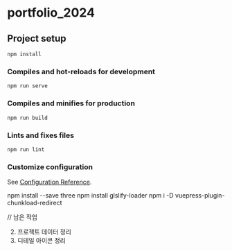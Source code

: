# portfolio_2024

## Project setup
```
npm install
```

### Compiles and hot-reloads for development
```
npm run serve
```

### Compiles and minifies for production
```
npm run build
```

### Lints and fixes files
```
npm run lint
```

### Customize configuration
See [Configuration Reference](https://cli.vuejs.org/config/).

npm install --save three
npm install glslify-loader
npm i -D vuepress-plugin-chunkload-redirect

// 남은 작업

2. 프로젝트 데이터 정리
4. 디테일 아이콘 정리